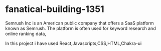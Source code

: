 # fanatical-building-1351
Semrush Inc is an American public company that offers a SaaS platform known as Semrush. The platform is often used for keyword research and online ranking data,

In this project i have used React,Javascripts,CSS,HTML,Chakra-ui
